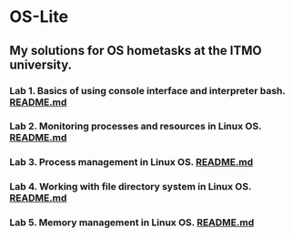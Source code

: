 # OS-Lite

## My solutions for OS hometasks at the ITMO university.

### Lab 1. Basics of using console interface and interpreter bash. [README.md](https://github.com/Ma-XD/OS-Lite/blob/main/lab1/README.md)

### Lab 2. Monitoring processes and resources in Linux OS. [README.md](https://github.com/Ma-XD/OS-Lite/blob/main/lab2/README.md)

### Lab 3. Process management in Linux OS. [README.md](https://github.com/Ma-XD/OS-Lite/blob/main/lab3/README.md)

### Lab 4. Working with file directory system in Linux OS. [README.md](https://github.com/Ma-XD/OS-Lite/blob/main/lab4/README.md)

### Lab 5. Memory management in Linux OS. [README.md](https://github.com/Ma-XD/OS-Lite/blob/main/lab5/README.md)
